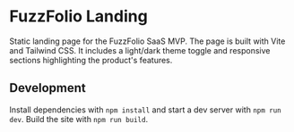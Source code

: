 # FuzzFolio Landing

Static landing page for the FuzzFolio SaaS MVP. The page is built with Vite and Tailwind CSS.
It includes a light/dark theme toggle and responsive sections highlighting the product's features.

## Development

Install dependencies with `npm install` and start a dev server with `npm run dev`.
Build the site with `npm run build`.
